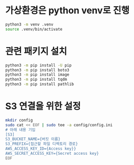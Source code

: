 # 가상환경은 python venv로 진행
```bash
python3 -m venv .venv
source .venv/bin/activate
```

# 관련 패키지 설치
```bash
python3 -m pip install -U pip
python3 -m pip install boto3
python3 -m pip install image
python3 -m pip install tqdm
python3 -m pip install pathlib
```

# S3 연결을 위한 설정 
```bash
mkdir config
sudo cat << EOF | sudo tee -a config/config.ini
# 아래 내용 기입
[S3]
S3_BUCKET_NAME={버킷 이름}
S3_PREFIX={접근할 파일 디렉토리 경로}
AWS_ACCESS_KEY_ID={Access key}}
AWS_SECRET_ACCESS_KEY={Secret access key}
EOF
```